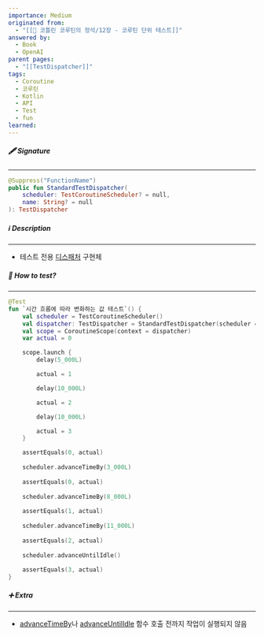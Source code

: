```yaml
---
importance: Medium
originated from:
  - "[[📘 코틀린 코루틴의 정석/12장 - 코루틴 단위 테스트]]"
answered by:
  - Book
  - OpenAI
parent pages:
  - "[[TestDispatcher]]"
tags:
  - Coroutine
  - 코루틴
  - Kotlin
  - API
  - Test
  - fun
learned:
---
```

##### 🖋️ Signature
---
```Kotlin
@Suppress("FunctionName")
public fun StandardTestDispatcher(
    scheduler: TestCoroutineScheduler? = null,
    name: String? = null
): TestDispatcher
```

##### ℹ️ Description
---
- 테스트 전용 [디스패처](디스패처.md) 구현체

##### 🧪 How to test?
---
```Kotlin
@Test
fun `시간 흐름에 따라 변화하는 값 테스트`() {
	val scheduler = TestCoroutineScheduler()
	val dispatcher: TestDispatcher = StandardTestDispatcher(scheduler = scheduler)
	val scope = CoroutineScope(context = dispatcher)
	var actual = 0

	scope.launch {
		delay(5_000L)

		actual = 1

		delay(10_000L)

		actual = 2

		delay(10_000L)

		actual = 3
	}

	assertEquals(0, actual)
	
	scheduler.advanceTimeBy(3_000L)
	
	assertEquals(0, actual)
	
	scheduler.advanceTimeBy(8_000L)
	
	assertEquals(1, actual)
	
	scheduler.advanceTimeBy(11_000L)
	
	assertEquals(2, actual)
	
	scheduler.advanceUntilIdle()
	
	assertEquals(3, actual)
}
```

##### ➕ Extra
---
- [advanceTimeBy](advanceTimeBy.md)나 [advanceUntilIdle](advanceUntilIdle.md) 함수 호출 전까지 작업이 실행되지 않음
